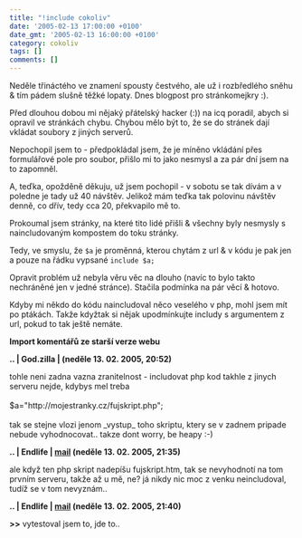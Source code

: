```yaml
---
title: "!include cokoliv"
date: '2005-02-13 17:00:00 +0100'
date_gmt: '2005-02-13 16:00:00 +0100'
category: cokoliv
tags: []
comments: []
---
```

<p>Neděle třináctého ve znamení spousty čestvého, ale už i rozbředlého sněhu
&amp; tím pádem slušně těžké lopaty. Dnes blogpost pro stránkomejkry :).</p>
<p>Před dlouhou dobou mi nějaký přátelský hacker (:)) na icq poradil, abych si opravil
ve stránkách chybu. Chybou mělo být to, že se do stránek dají vkládat soubory
z jiných serverů.</p>
<p>Nepochopil jsem to - předpokládal jsem, že je míněno vkládání přes formulářové
pole pro soubor, přišlo mi to jako nesmysl a za pár dní jsem na to zapomněl.</p>
<p>A, teďka, opožděně děkuju, už jsem pochopil - v sobotu se tak dívám a v poledne
je tady už 40 návštěv. Jelikož mám teďka tak polovinu návštěv denně, co dřív,
tedy cca 20, překvapilo mě to.</p>
<p>Prokoumal jsem stránky, na které tito lidé přišli &amp; všechny byly nesmysly
s naincludovaným kompostem do toku stránky.</p>
<p class="odsazeny">Tedy, ve smyslu, že <code>$a</code> je proměnná, kterou chytám z url &amp; v kódu je
pak jen a pouze na řádku vypsané <code>include $a;</code></p>
<p>Opravit problém už nebyla věru věc
na dlouho (navíc to bylo takto nechráněné jen v jedné stránce).
Stačila podmínka na pár věcí &amp; hotovo.</p>
<p>Kdyby mi někdo do kódu naincludoval něco veselého v php, mohl jsem mít
po ptákách. Takže kdyžtak si nějak upodmínkujte includy s argumentem z url,
pokud to tak ještě nemáte.</p>
<div class="import-komentaru">
<p><strong>Import komentářů ze starší verze webu</strong></p>
<div class="comment">
<p style="font-weight:bold"><span class="compredmet">..</span> | <span class="comname">God.zilla</span> | (neděle&nbsp;13.&nbsp;02.&nbsp;2005,&nbsp;20:52)</p>
<p>tohle neni zadna vazna zranitelnost - includovat php kod takhle z jinych serveru nejde, kdybys mel treba  <br>  <br> $a=&quot;http://mojestranky.cz/fujskript.php&quot;; <br>  <br> tak se stejne vlozi jenom _vystup_ toho skriptu, ktery se v zadnem pripade nebude vyhodnocovat.. takze dont worry, be heapy :-) </p>
</div>
<div class="comment">
<p style="font-weight:bold"><span class="compredmet">..</span> | <span class="comname">Endlife</span> |  <a href="mailto:jan.martinek@post.cz">mail</a> (neděle&nbsp;13.&nbsp;02.&nbsp;2005,&nbsp;21:35)</p>
<p>ale když ten php skript nadepíšu fujskript.htm, tak se nevyhodnotí na tom prvním serveru, takže až u mě, ne? já nikdy nic moc z venku neincludoval, tudíž se v tom nevyznám.. </p>
</div>
<div class="comment">
<p style="font-weight:bold"><span class="compredmet">..</span> | <span class="comname">Endlife</span> |  <a href="mailto:jan.martinek@post.cz">mail</a> (neděle&nbsp;13.&nbsp;02.&nbsp;2005,&nbsp;21:40)</p>
<p><strong>&gt;&gt;</strong> vytestoval jsem to, jde to.. </p>
</div>
</div>
